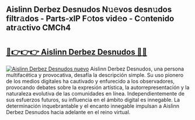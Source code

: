 ## Aislinn Derbez Desnudos N𝚞𝚎vos desn𝚞dos filtr𝚊dos - Parts-xlP F𝚘tos vid𝚎o - C𝚘ntenido atr𝚊ctivo CMCh4

# <h2><a href="http://mb54c5.tromn.icu/?c=Aislinn+Derbez+Desnudos">🔗👉👉👉 Aislinn Derbez Desnudos 🔗🔗</a></h2>

[![Aislinn Derbez Desnudos nuevo](https://i.imgur.com/pEAQMta.gif)](http://mb54c5.tromn.icu/?c=Aislinn+Derbez+Desnudos)
Aislinn Derbez Desnudos, una persona multifacética y provocativa, desafía la descripción simple. Su uso pionero de los medios digitales ha cautivado y enfurecido a los observadores, provocando debates sobre la expresión artística, la autorrepresentación y la naturaleza evolutiva de las comunidades en línea. Independientemente de sus esfuerzos futuros, su influencia en el ámbito digital es innegable. La determinación inquebrantable y el encanto innegable impulsan a Aislinn Derbez Desnudos hacia adelante en el reino virtual.
